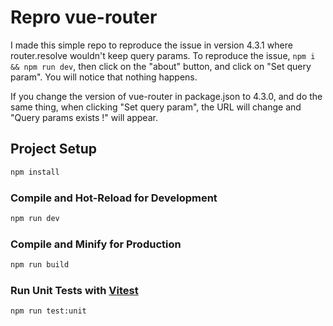 # Repro vue-router

I made this simple repo to reproduce the issue in version 4.3.1 where router.resolve wouldn't keep query params.
To reproduce the issue, `npm i && npm run dev`, then click on the "about" button, and click on "Set query param".
You will notice that nothing happens.

If you change the version of vue-router in package.json to 4.3.0, and do the same thing, when clicking "Set query param",
the URL will change and "Query params exists !" will appear.

## Project Setup

```sh
npm install
```

### Compile and Hot-Reload for Development

```sh
npm run dev
```

### Compile and Minify for Production

```sh
npm run build
```

### Run Unit Tests with [Vitest](https://vitest.dev/)

```sh
npm run test:unit
```

